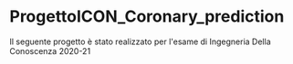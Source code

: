 # ProgettoICON_Coronary_prediction
Il seguente progetto è stato realizzato per l'esame di Ingegneria Della Conoscenza 2020-21
